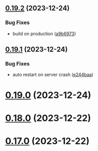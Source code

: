 ## [0.19.2](https://github.com/Kshitiz1403/Alertly/compare/v0.19.1...v0.19.2) (2023-12-24)


### Bug Fixes

* build on production ([a9b6973](https://github.com/Kshitiz1403/Alertly/commit/a9b6973be8950cd3af543c46a18e5fb1af72e04c))



## [0.19.1](https://github.com/Kshitiz1403/Alertly/compare/v0.19.0...v0.19.1) (2023-12-24)


### Bug Fixes

* auto restart on server crash ([e244baa](https://github.com/Kshitiz1403/Alertly/commit/e244baa023b45e24114c83adebf02df857799a52))



# [0.19.0](https://github.com/Kshitiz1403/Alertly/compare/v0.18.0...v0.19.0) (2023-12-24)



# [0.18.0](https://github.com/Kshitiz1403/Alertly/compare/v0.17.0...v0.18.0) (2023-12-22)



# [0.17.0](https://github.com/Kshitiz1403/Alertly/compare/v0.16.0...v0.17.0) (2023-12-22)



